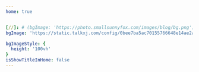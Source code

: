 ```yaml
---
home: true


[//]: # (bgImage: 'https://photo.smallsunnyfox.com/images/blog/bg.png')
bgImage: 'https://static.talkxj.com/config/0bee7ba5ac70155766648e14ae2a821f.jpg'

bgImageStyle: {
  height: '100vh'
}
isShowTitleInHome: false
---
```

